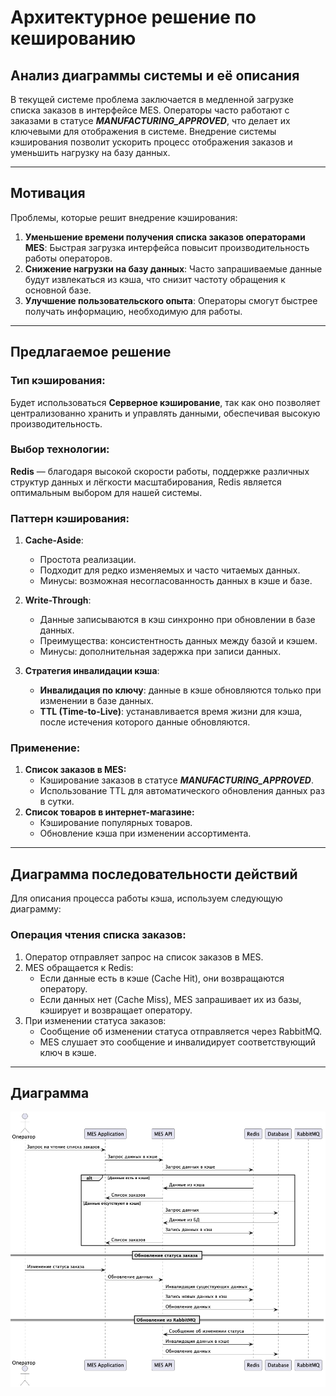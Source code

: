 # Архитектурное решение по кешированию

## Анализ диаграммы системы и её описания

В текущей системе проблема заключается в медленной загрузке списка заказов в интерфейсе MES. Операторы часто работают с
заказами в статусе ***MANUFACTURING_APPROVED***, что делает их ключевыми для отображения в системе. Внедрение системы
кэширования позволит ускорить процесс отображения заказов и уменьшить нагрузку на базу данных.

---

## Мотивация

Проблемы, которые решит внедрение кэширования:

1. **Уменьшение времени получения списка заказов операторами MES**: Быстрая загрузка интерфейса повысит
   производительность работы операторов.
2. **Снижение нагрузки на базу данных**: Часто запрашиваемые данные будут извлекаться из кэша, что снизит частоту
   обращения к основной базе.
3. **Улучшение пользовательского опыта**: Операторы смогут быстрее получать информацию, необходимую для работы.

---

## Предлагаемое решение

### Тип кэширования:

Будет использоваться **Серверное кэширование**, так как оно позволяет централизованно хранить и управлять данными,
обеспечивая высокую производительность.

### Выбор технологии:

**Redis** — благодаря высокой скорости работы, поддержке различных структур данных и лёгкости масштабирования, Redis
является оптимальным выбором для нашей системы.

### Паттерн кэширования:

1. **Cache-Aside**:
    - Простота реализации.
    - Подходит для редко изменяемых и часто читаемых данных.
    - Минусы: возможная несогласованность данных в кэше и базе.

2. **Write-Through**:
   - Данные записываются в кэш синхронно при обновлении в базе данных.
   - Преимущества: консистентность данных между базой и кэшем.
   - Минусы: дополнительная задержка при записи данных.

3. **Стратегия инвалидации кэша**:
    - **Инвалидация по ключу**: данные в кэше обновляются только при изменении в базе данных.
    - **TTL (Time-to-Live)**: устанавливается время жизни для кэша, после истечения которого данные обновляются.

### Применение:

1. **Список заказов в MES:**
    - Кэширование заказов в статусе ***MANUFACTURING_APPROVED***.
    - Использование TTL для автоматического обновления данных раз в сутки.
2. **Список товаров в интернет-магазине:**
    - Кэширование популярных товаров.
    - Обновление кэша при изменении ассортимента.

---

## Диаграмма последовательности действий

Для описания процесса работы кэша, используем следующую диаграмму:

### Операция чтения списка заказов:

1. Оператор отправляет запрос на список заказов в MES.
2. MES обращается к Redis:
    - Если данные есть в кэше (Cache Hit), они возвращаются оператору.
    - Если данных нет (Cache Miss), MES запрашивает их из базы, кэширует и возвращает оператору.
3. При изменении статуса заказов:
   - Сообщение об изменении статуса отправляется через RabbitMQ.
   - MES слушает это сообщение и инвалидирует соответствующий ключ в кэше.

---

## Диаграмма

![cahing.png](cahing.png)